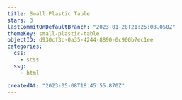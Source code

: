 ```yaml
---
title: Small Plastic Table
stars: 3
lastCommitOnDefaultBranch: "2023-01-28T21:25:08.050Z"
themeKey: small-plastic-table
objectID: d930cf3c-0a35-4244-8890-0c900b7ec1ee
categories:
  css:
    - scss
  ssg:
    - html

createdAt: "2023-05-08T18:45:55.870Z"
---
```

